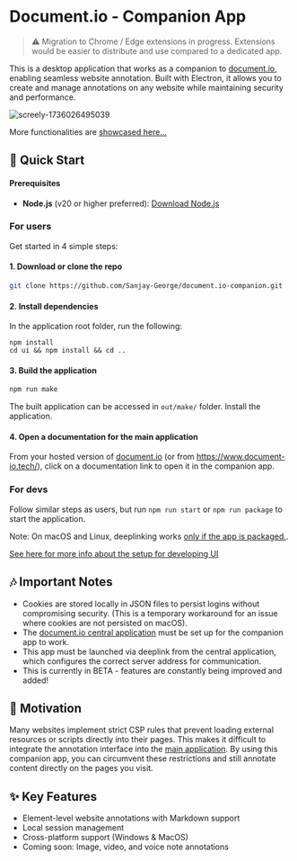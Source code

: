 # Document.io - Companion App

> ⚠️ Migration to Chrome / Edge extensions in progress. Extensions would be easier to distribute and use compared to a dedicated app.

This is a desktop application that works as a companion to [document.io](https://github.com/Sanjay-George/document.io), enabling seamless website annotation. Built with Electron, it allows you to create and manage annotations on any website while maintaining security and performance.

![screely-1736026495039](https://github.com/user-attachments/assets/ce662841-0d6c-4f37-a9a9-1f901253af69)

More functionalities are [showcased here...](https://github.com/Sanjay-George/document.io-companion/wiki/Showcase)

## 🚀 Quick Start

#### Prerequisites
- **Node.js** (v20 or higher preferred): [Download Node.js](https://nodejs.org/)

### For users

Get started in 4 simple steps:

#### 1. Download or clone the repo

```bash
git clone https://github.com/Sanjay-George/document.io-companion.git
```

#### 2. Install dependencies
In the application root folder, run the following:

```
npm install
cd ui && npm install && cd ..
```

#### 3. Build the application

```bash
npm run make
```

The built application can be accessed in `out/make/` folder. Install the application.

#### 4. Open a documentation for the main application
From your hosted version of [document.io](https://github.com/Sanjay-George/document.io) (or from https://www.document-io.tech/), click on a documentation link to open it in the companion app.

### For devs
Follow similar steps as users, but run `npm run start` or `npm run package` to start the application. 

Note: On macOS and Linux, deeplinking works [only if the app is packaged.](https://www.electronjs.org/docs/latest/tutorial/launch-app-from-url-in-another-app#packaging).

[See here for more info about the setup for developing UI](https://github.com/Sanjay-George/document.io-companion/blob/master/ui/README.md)

<!-- 1. For now, the application needs to be built locally and used, since code-signing and notarizing is not in place. To build the application, run the following command in the root folder: -->

## 🎶 Important Notes
- Cookies are stored locally in JSON files to persist logins without compromising security. (This is a temporary workaround for an issue where cookies are not persisted on macOS).
- The [document.io central application](https://github.com/Sanjay-George/document.io) must be set up for the companion app to work.
- This app must be launched via deeplink from the central application, which configures the correct server address for communication.
- This is currently in BETA - features are constantly being improved and added!


## 🎯 Motivation

Many websites implement strict CSP rules that prevent loading external resources or scripts directly into their pages. This makes it difficult to integrate the annotation interface into the [main application](https://github.com/Sanjay-George/document.io). By using this companion app, you can circumvent these restrictions and still annotate content directly on the pages you visit. 

## ✨ Key Features

- Element-level website annotations with Markdown support
- Local session management
- Cross-platform support (Windows & MacOS)
- Coming soon: Image, video, and voice note annotations

